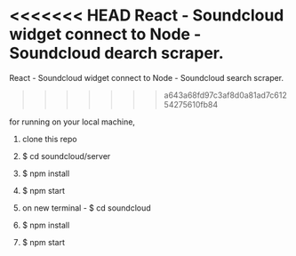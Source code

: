 <<<<<<< HEAD
React - Soundcloud widget connect to Node - Soundcloud dearch scraper.
=======
React - Soundcloud widget connect to Node - Soundcloud search scraper.
>>>>>>> a643a68fd97c3af8d0a81ad7c61254275610fb84


for running on your local machine,


1. clone this repo


2. $ cd soundcloud/server


3. $ npm install


4. $ npm start


5. on new terminal - 
   $ cd soundcloud

      
6. $ npm install


7. $ npm start 
